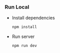  ### Run Local

* Install dependencies
  ```sh
  npm install
  ```
* Run server
  ```sh
  npm run dev
  ```
